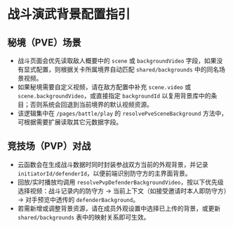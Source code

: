 # 战斗演武背景配置指引

## 秘境（PVE）场景
- 战斗页面会优先读取敌人概要中的 `scene` 或 `backgroundVideo` 字段，如果没有显式配置，则根据关卡所属境界自动匹配 `shared/backgrounds` 中的同名场景视频。
- 如果秘境需要自定义视频，请在敌方配置中补充 `scene.video` 或 `scene.backgroundVideo`，或直接指定 `backgroundId` 以复用背景库中的条目；否则系统会回退到当前境界的默认视频资源。
- 该逻辑集中在 `/pages/battle/play` 的 `resolvePveSceneBackground` 方法中，可根据需要扩展读取其它元数据字段。

## 竞技场（PVP）对战
- 云函数会在生成战斗数据时同时封装参战双方当前的外观背景，并记录 `initiatorId/defenderId`，以便前端识别防守方的主界面背景。
- 回放/实时播放均调用 `resolvePvpDefenderBackgroundVideo`，按以下优先级选择视频：战斗记录内的防守方 → 当前上下文（如接受邀请时本人即防守方）→ 对手预览中透传的 `defenderBackground`。
- 若需新增或调整背景资源，请在成员外观设置中选择已上传的背景，或更新 `shared/backgrounds` 表中的映射关系即可生效。
